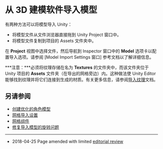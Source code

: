 # 从 3D 建模软件导入模型

有两种方法可以将模型导入 Unity：

* 将模型文件从文件浏览器直接拖到 Unity Project 窗口中。
* 将模型文件复制到项目的 Assets 文件夹中。

在 __Project__ 视图中选择文件，然后导航到 Inspector 窗口中的 __Model__ 选项卡以配置导入选项。请参阅 [Model Import Settings 窗口] 参考文档以了解详细信息。

***注意：***必须将纹理存储在名为 __Textures__ 的文件夹中，而该文件夹位于 Unity 项目的 __Assets__ 文件夹（在导出的网格旁边）内。这种做法使 Unity Editor 能够找到纹理并将它们连接到生成的材质。有关更多信息，请参阅[导入纹理](class-TextureImporter.html)文档。


## 另请参阅

* [创建优化的角色模型](ModelingOptimizedCharacters.html)
* [网格导入设置](class-FBXImporter.html)
* [网格组件](class-Mesh.html)
* [修复导入模型的旋转问题](HOWTO-FixZAxisIsUp.html)

---

* <span class="page-edit"> 2018-04-25  Page amended with limited [editorial review](DocumentationEditorialReview.html)
</span>
